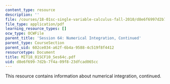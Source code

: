 ```yaml
---
content_type: resource
description: ''
file: /courses/18-01sc-single-variable-calculus-fall-2010/d8e6f6997d2b7f4a09f823dfcad065cc_MIT18_01SCF10_Ses64c.pdf
file_type: application/pdf
learning_resource_types: []
ocw_type: OCWFile
parent_title: 'Session 64: Numerical Integration, Continued'
parent_type: CourseSection
parent_uid: 602ce034-a62f-6b4a-9588-4c519f8f4412
resourcetype: Document
title: MIT18_01SCF10_Ses64c.pdf
uid: d8e6f699-7d2b-7f4a-09f8-23dfcad065cc
---
```

This resource contains information about numerical integration, continued.

